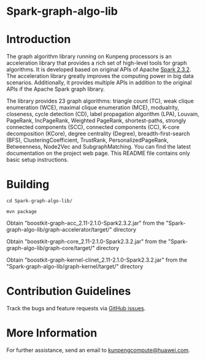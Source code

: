 # Spark-graph-algo-lib



Introduction
============

The graph algorithm library running on Kunpeng processors is an acceleration library that provides a rich set of high-level tools for graph algorithms. It is developed based on original APIs of Apache [Spark 2.3.2](https://github.com/apache/spark/tree/v2.3.2). The acceleration library greatly improves the computing power in big data scenarios. Additionally, it provides multiple APIs in addition to the original APIs if the Apache Spark graph library.

The library provides 23 graph algorithms: triangle count (TC), weak clique enumeration (WCE), maximal clique enumeration (MCE), modualrity, closeness, cycle detection (CD), label propagation algorithm (LPA), Louvain, PageRank, IncPageRank, Weighted PageRank, shortest-paths, strongly connected components (SCC), connected components (CC), K-core decomposition (KCore), degree centrality (Degree), breadth-first-search (BFS), ClusteringCoefficient, TrustRank, PersonalizedPageRank, Betweenness, Node2Vec and SubgraphMatching. You can find the latest documentation on the project web page. This README file contains only basic setup instructions.





Building
========

    cd Spark-graph-algo-lib/
 
    mvn package

 Obtain "boostkit-graph-acc_2.11-2.1.0-Spark2.3.2.jar" from the "Spark-graph-algo-lib/graph-accelerator/target/" directory

 Obtain "boostkit-graph-core_2.11-2.1.0-Spark2.3.2.jar" from the "Spark-graph-algo-lib/graph-core/target/" directory
 
 Obtain "boostkit-graph-kernel-clinet_2.11-2.1.0-Spark2.3.2.jar" from the "Spark-graph-algo-lib/graph-kernel/target/" directory
 


Contribution Guidelines
========

Track the bugs and feature requests via [GitHub issues](https://github.com/kunpengcompute/Spark-graph-algo-lib/issues).

More Information
========

For further assistance, send an email to kunpengcompute@huawei.com.
